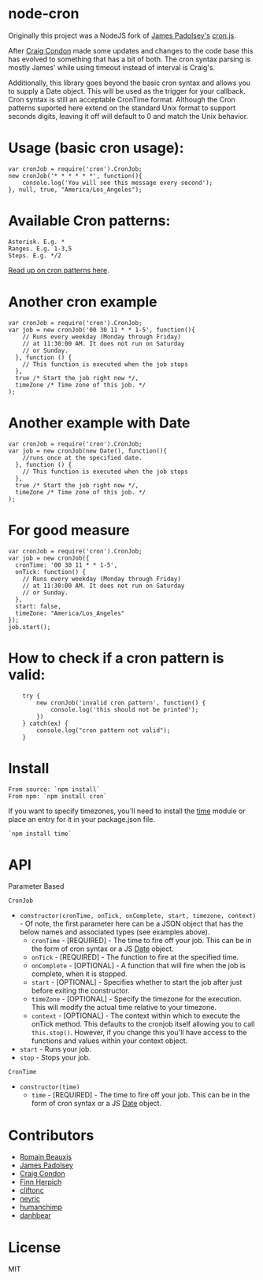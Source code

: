 node-cron
=========

Originally this project was a NodeJS fork of [James Padolsey's][jamespadolsey] [cron.js](http://github.com/padolsey/cron.js).

After [Craig Condon][crcn] made some updates and changes to the code base this has evolved to something that has a bit of both. The cron syntax parsing is mostly James' while using timeout instead of interval is Craig's.

Additionally, this library goes beyond the basic cron syntax and allows you to supply a Date object. This will be used as the trigger for your callback. Cron syntax is still an acceptable CronTime format. Although the Cron patterns suported here extend on the standard Unix format to support seconds digits, leaving it off will default to 0 and match the Unix behavior.

Usage (basic cron usage):
==========

    var cronJob = require('cron').CronJob;
    new cronJob('* * * * * *', function(){
        console.log('You will see this message every second');
    }, null, true, "America/Los_Angeles");
    

Available Cron patterns:
==========

    Asterisk. E.g. *
    Ranges. E.g. 1-3,5
    Steps. E.g. */2
    
[Read up on cron patterns here](http://crontab.org).

Another cron example
==========

    var cronJob = require('cron').CronJob;
    var job = new cronJob('00 30 11 * * 1-5', function(){
        // Runs every weekday (Monday through Friday)
        // at 11:30:00 AM. It does not run on Saturday
        // or Sunday.
      }, function () {
        // This function is executed when the job stops
      }, 
      true /* Start the job right now */,
      timeZone /* Time zone of this job. */
    );

Another example with Date
==========

    var cronJob = require('cron').CronJob;
    var job = new cronJob(new Date(), function(){
        //runs once at the specified date.
      }, function () {
        // This function is executed when the job stops
      }, 
      true /* Start the job right now */,
      timeZone /* Time zone of this job. */
    );

For good measure
==========

    var cronJob = require('cron').CronJob;
    var job = new cronJob({
      cronTime: '00 30 11 * * 1-5',
      onTick: function() {
        // Runs every weekday (Monday through Friday)
        // at 11:30:00 AM. It does not run on Saturday
        // or Sunday.
      },
      start: false,
      timeZone: "America/Los_Angeles"
    });
    job.start();


How to check if a cron pattern is valid:
==========

		try {
			new cronJob('invalid cron pattern', function() {
				console.log('this should not be printed');
			})
		} catch(ex) {
			console.log("cron pattern not valid");
		}


Install
==========

    From source: `npm install`
    From npm: `npm install cron`

If you want to specify timezones, you'll need to install the [time](https://github.com/TooTallNate/node-time) module or place an entry for it in your package.json file.

    `npm install time`


API
==========

Parameter Based

`CronJob`

  * `constructor(cronTime, onTick, onComplete, start, timezone, context)` - Of note, the first parameter here can be a JSON object that has the below names and associated types (see examples above).
    * `cronTime` - [REQUIRED] - The time to fire off your job. This can be in the form of cron syntax or a JS [Date](https://developer.mozilla.org/en/JavaScript/Reference/Global_Objects/Date) object.
    * `onTick` - [REQUIRED] - The function to fire at the specified time.
    * `onComplete` - [OPTIONAL] - A function that will fire when the job is complete, when it is stopped.
    * `start` - [OPTIONAL] - Specifies whether to start the job after just before exiting the constructor.
    * `timeZone` - [OPTIONAL] - Specify the timezone for the execution. This will modify the actual time relative to your timezone.
    * `context` - [OPTIONAL] - The context within which to execute the onTick method. This defaults to the cronjob itself allowing you to call `this.stop()`. However, if you change this you'll have access to the functions and values within your context object.
  * `start` - Runs your job.
  * `stop` - Stops your job.

`CronTime`

  * `constructor(time)`
    * `time` - [REQUIRED] - The time to fire off your job. This can be in the form of cron syntax or a JS [Date](https://developer.mozilla.org/en/JavaScript/Reference/Global_Objects/Date) object.

Contributors
===========

* [Romain Beauxis][toots]
* [James Padolsey][jamespadolsey]
* [Craig Condon][crcn]
* [Finn Herpich][errorprone]
* [cliftonc][cliftonc]
* [neyric][neyric]
* [humanchimp][humanchimp]
* [danhbear][danhbear]

License
==========

MIT


[toots]:http://github.com/toots
[jamespadolsey]:http://github.com/padolsey
[crcn]:http://github.com/crcn
[cliftonc]:http://github.com/cliftonc
[neyric]:http://github.com/neyric
[humanchimp]:http://github.com/humanchimp
[errorprone]:http://github.com/ErrorProne
[danhbear]:http://github.com/danhbear
